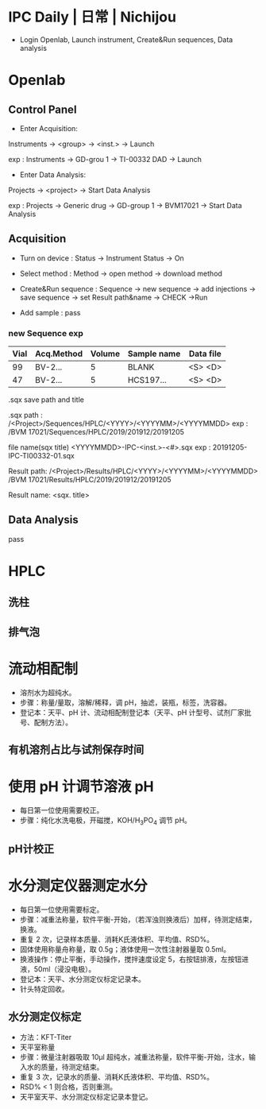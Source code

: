# IPC Daily | 日常 | Nichijou

- Login Openlab, Launch instrument, Create&Run sequences, Data analysis

# Openlab

## Control Panel

- Enter Acquisition:

Instruments → &lt;group&gt; → &lt;inst.&gt; → Launch

exp : Instruments → GD-grou 1 → TI-00332 DAD → Launch



- Enter Data Analysis:

Projects → &lt;project&gt; → Start Data Analysis

exp : Projects → Generic drug → GD-group 1  → BVM17021 → Start Data Analysis

## Acquisition
- Turn on device : Status → Instrument Status → On

- Select method : Method → open method → download method

- Create&Run sequence : Sequence → new sequence → add injections → save sequence → set Result path&name → CHECK →Run

- Add sample : pass



### new Sequence exp

| Vial | Acq.Method | Volume | Sample name | Data file |
| ---- | ---------- | ------ | ----------- | --------- |
|99|BV-2...|5|BLANK|&lt;S&gt; &lt;D&gt;|
|47|BV-2...|5|HCS197...|&lt;S&gt; &lt;D&gt;|

.sqx save path and title

.sqx path : /&lt;Project&gt;/Sequences/HPLC/&lt;YYYY&gt;/&lt;YYYYMM&gt;/&lt;YYYYMMDD&gt;
exp : /BVM 17021/Sequences/HPLC/2019/201912/20191205

file name(sqx title)
&lt;YYYYMMDD&gt;-IPC-&lt;inst.&gt;-&lt;#&gt;.sqx
exp : 20191205-IPC-TI00332-01.sqx



Result path:
/&lt;Project&gt;/Results/HPLC/&lt;YYYY&gt;/&lt;YYYYMM&gt;/&lt;YYYYMMDD&gt;
/BVM 17021/Results/HPLC/2019/201912/20191205



Result name:
&lt;sqx. title&gt;

## Data Analysis

pass

# HPLC

## 洗柱

## 排气泡

# 流动相配制

- 溶剂水为超纯水。
- 步骤：称量/量取，溶解/稀释，调 pH，抽滤，装瓶，标签，洗容器。
- 登记本：天平、pH 计、流动相配制登记本（天平、pH 计型号、试剂厂家批号、配制方法）。

## 有机溶剂占比与试剂保存时间

# 使用 pH 计调节溶液 pH 

- 每日第一位使用需要校正。
- 步骤：纯化水洗电极，开磁搅，KOH/H<sub>3</sub>PO<sub>4</sub> 调节 pH。

## pH计校正



# 水分测定仪器测定水分

- 每日第一位使用需要标定。
- 步骤：减重法称量，软件平衡-开始，（若浑浊则换液后）加样，待测定结束，换液。
- 重复 2 次，记录样本质量、消耗K氏液体积、平均值、RSD%。
- 固体使用称量舟称量，取 0.5g；液体使用一次性注射器量取 0.5ml。
- 换液操作：停止平衡，手动操作，搅拌速度设定 5，右按钮排液，左按钮进液，50ml（浸没电极）。
- 登记本：天平、水分测定仪标定记录本。
- 针头特定回收。

## 水分测定仪标定

- 方法：KFT-Titer
- 天平室称量
- 步骤：微量注射器吸取 10μl 超纯水，减重法称量，软件平衡-开始，注水，输入水的质量，待测定结束。
- 重复 3 次，记录水的质量、消耗K氏液体积、平均值、RSD%。
- RSD% < 1 则合格，否则重测。
- 天平室天平、水分测定仪标定记录本登记。